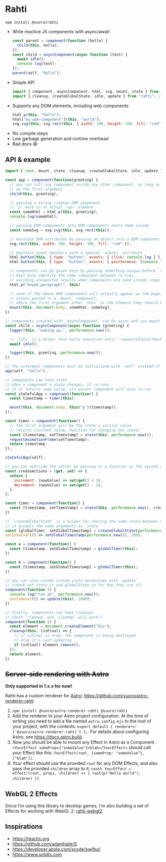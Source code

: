 # Rahti

`npm install @vuoro/rahti`

- Write reactive JS components with async/await
  ```js
  const parent = component(function (hello) {
    child(this, hello);
  });
  const child = asyncComponent(async function (text) {
    await idle();
    console.log(text);
  });
  parent(self, "hello");
  ```
- Simple API
  ```js
  import { component, asyncComponent, html, svg, mount, state } from "rahti"; // for most use cases
  import { cleanup, createGlobalState, idle, update } from "rahti"; // for advanced usage
  ```
- Supports any DOM elements, including web components
  ```js
  html.p(this, "hello");
  html["my-web-component"](this, "world");
  svg.svg(this, svg.rect(this, { width: 300, height: 300, fill: "red" }));
  ```
- No compile steps
- Low garbage generation and runtime overhead
- Bad docs 😅

## API & example

```js
import { root, mount, state, cleanup, createGlobalState, idle, update } from "rahti";

const app = component(function(greeting) {
  // you can call any component inside any other component, as long as you pass `this`
  // as the first argument
  child(this, greeting);

  // passing a string creates DOM component
  // `p` here is an actual `<p>` element
  const someHtml = html.p(this, greeting);
  console.log(someHtml);

  // passing DOM components into DOM components nests them inside
  const someSvg = svg.svg(this, svg.rect(this));

  // maintain DOM attributes by passing an object into a DOM component
  svg.rect(this, width: 300, height: 300, fill: "red" });

  // maintain event handlers with a special `events` attribute
  html.button(this, { type: "button", events: { click: console.log } });
  html.button(this, { type: "button", events: { pointermove: [console.log, { passive: true }] } });

  // components can be given keys by passing something unique before `this`
  // keys help identify the same component between re-runs,
  // avoiding unexpected results when components are used inside loops or conditionals
  html.p("keyed paragraph!", this)

  // none of the above DOM components will actually appear on the page,
  // unless passed to a `mount` component,
  // where the first argument after `this` is the element they should be prepended into
  mount(this, document.body, someHtml, someSvg);
})

// components created with `asyncComponent` can be async and use await freely
const child = asyncComponent(async function (greeting) {
  logger(this, "waking up…", performance.now());

  // `idle` is a helper that halts execution until `requestIdleCallback`
  await idle();

  logger(this, greeting, performance.now());
})

// the outermost components must be initialized with `self` instead of `this`
app(self, "hello");

// components can have state
// when a component's state changes, it re-runs
// if it returns some value, its parent component will also re-run
const statefulApp = component(function() {
  const timestamp = timer(this);

  mount(this, document.body, this("p")(timestamp));
});

const timer = component(function() {
  // the first argument will be the state's initial value
  // returns [current value, function for changing the state]
  const [timestamp, setTimestamp] = state(this, performance.now());
  requestAnimationFrame(setTimestamp);
  return timestamp;
});

statefulApp(self);

// you can override the setter by passing in a function as the second argument
const createActions = (get, set) => {
  return {
    increment: (newValue) => set(get() + 1),
    decrement: (newValue) => set(get() - 1),
  };
};

const timer = component(function() {
  const [timestamp, setTimestamp] = state(this, performance.now(), createActions);
})

// `createGlobalState` is a helper for sharing the same state between multiple components
// it accepts the same arguments as `state`
const [globalTimer, setGlobalTimestamp] = createGlobalState(performance.now());
setInterval(() => setGlobalTimestamp(performance.now()), 200);

const a = component(function() {
  const [timestamp, setGlobalTimestamp] = globalTimer(this);
})

const b = component(function() {
  const [timestamp, setGlobalTimestamp] = globalTimer(this);
})

// you can also create custom state mechanisms with `update`
// (check out state.js and globalState.js for how they use it)
component(function () {
  console.log("ran at", performance.now());
  setTimeout(() => update(this), 1000);
})

// finally, components can have cleanups
// (both `cleanup` and `cleanUp` will work!)
component(function () {
  const element = document.createElement("div");
  cleanup(this, (isFinal) => {
    // if isFinal is true, the component is being destroyed
    // else it's just updating
    if (isFinal) element.remove();
  });
  return element;
})
```

## ~~Server-side rendering with Astro~~

**Only supported in 1.x.x for now!**

Rahti has a custom renderer for [Astro](https://astro.build): https://github.com/vuoro/astro-renderer-rahti

1. `npm install @vuoro/astro-renderer-rahti @vuoro/rahti`
2. Add the renderer to your Astro project configuration. At the time of writing you need to add a file named `astro.config.mjs` to the root of your project, with the contents: `export default { renderers: ['@vuoro/astro-renderer-rahti'] };`. For details about configuring Astro, see <https://docs.astro.build>.
3. Now you should be able to mount any Effect in Astro as a Component. `<YourEffect someProp={"someValue"}>blah</YourEffect>` should call your Effect like this: `YourEffect(root, {someProp: "someValue"}, ["blah"])`.
4. Your effect should use the provided `root` for any DOM Effects, and also pass the provided `children` array to it: `const YourEffect = effect((root, props, children) => { root(p("Hello world"), children) })`.

## WebGL 2 Effects

Since I'm using this library to develop games, I'm also building a set of Effects for working with WebGL 2: [rahti-webgl2](https://github.com/vuoro/rahti-webgl2).

## Inspirations

- <https://reactjs.org>
- <https://github.com/adamhaile/S>
- <https://developer.apple.com/xcode/swiftui/>
- <https://www.solidjs.com>
